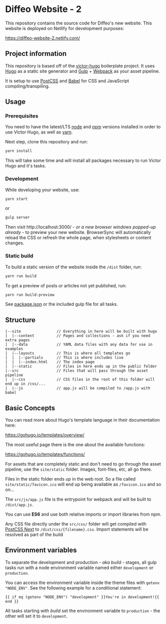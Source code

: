 # Diffeo Website - 2

This repository contains the source code for Diffeo's new website. This website
is deployed on Netlify for development purposes:

https://diffeo-website-2.netlify.com/

## Project information

This repository is based off of the
[victor-hugo](https://github.com/netlify/victor-hugo) boilerplate project.
It uses [Hugo](https://gohugo.io/) as a static site generator and
[Gulp](https://gulpjs.com/) + [Webpack](https://webpack.js.org/) as your asset
pipeline.

It is setup to use [PostCSS](http://postcss.org/) and
[Babel](https://babeljs.io/) for CSS and JavaScript compiling/transpiling.

## Usage

### Prerequisites

You need to have the latest/LTS [node](https://nodejs.org/en/download/) and
[npm](https://www.npmjs.com/get-npm) versions installed in order to use Victor
Hugo, as well as [yarn](https://yarnpkg.com/en/docs/install).

Next step, clone this repository and run:

```bash
yarn install
```

This will take some time and will install all packages necessary to run Victor
Hugo and it's tasks.

### Development

While developing your website, use:

```bash
yarn start
```

or

```bash
gulp server
```

Then visit http://localhost:3000/ _- or a new browser windows popped-up already -_
to preview your new website. BrowserSync will automatically reload the CSS or
refresh the whole page, when stylesheets or content changes.

### Static build

To build a static version of the website inside the `/dist` folder, run:

```bash
yarn run build
```

To get a preview of posts or articles not yet published, run:

```bash
yarn run build-preview
```

See [package.json](package.json#L7) or the included gulp file for all tasks.

## Structure

```
|--site                // Everything in here will be built with hugo
|  |--content          // Pages and collections - ask if you need extra pages
|  |--data             // YAML data files with any data for use in examples
|  |--layouts          // This is where all templates go
|  |  |--partials      // This is where includes live
|  |  |--index.html    // The index page
|  |--static           // Files in here ends up in the public folder
|--src                 // Files that will pass through the asset pipeline
|  |--css              // CSS files in the root of this folder will end up in /css/...
|  |--js               // app.js will be compiled to /app.js with babel
```

## Basic Concepts

You can read more about Hugo's template language in their documentation here:

https://gohugo.io/templates/overview/

The most useful page there is the one about the available functions:

https://gohugo.io/templates/functions/

For assets that are completely static and don't need to go through the asset
pipeline, use the `site/static` folder. Images, font-files, etc, all go there.

Files in the static folder ends up in the web root. So a file called
`site/static/favicon.ico` will end up being available as `/favicon.ico` and so
on...

The `src/js/app.js` file is the entrypoint for webpack and will be built to
`/dist/app.js`.

You can use **ES6** and use both relative imports or import libraries from npm.

Any CSS file directly under the `src/css/` folder will get compiled with
[PostCSS Next](http://cssnext.io/) to `/dist/css/{filename}.css`. Import
statements will be resolved as part of the build

## Environment variables

To separate the development and production _- aka build -_ stages, all gulp
tasks run with a node environment variable named either `development` or
`production`.

You can access the environment variable inside the theme files with `getenv "NODE_ENV"`. See the following example for a conditional statement:

    {{ if eq (getenv "NODE_ENV") "development" }}You're in development!{{ end }}

All tasks starting with _build_ set the environment variable to `production` -
the other will set it to `development`.
